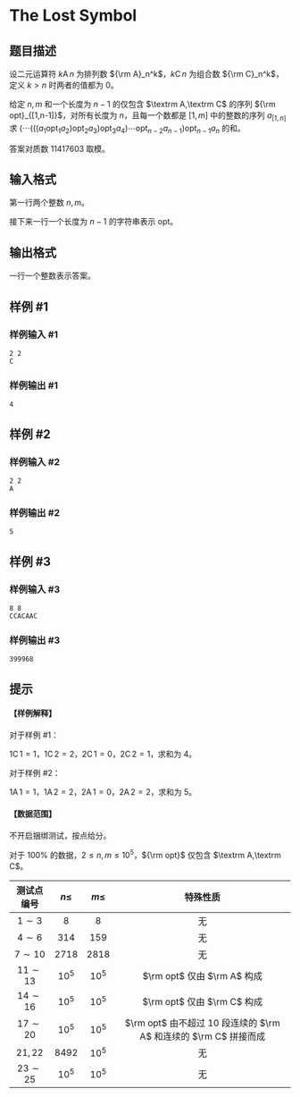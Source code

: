 # The Lost Symbol

## 题目描述

设二元运算符 $k\operatorname A n$ 为排列数 ${\rm A}_n^k$，$k \operatorname C n$ 为组合数 ${\rm C}_n^k$，定义 $k>n$ 时两者的值都为 $0$。

给定 $n,m$ 和一个长度为 $n-1$ 的仅包含 $\textrm A,\textrm C$ 的序列 ${\rm opt}_{[1,n-1]}$，对所有长度为 $n$，且每一个数都是 $[1,m]$ 中的整数的序列 $a_{[1,n]}$ 求 $(\cdots(((a_1\operatorname{opt}_1 a_2)\operatorname{opt}_2 a_3)\operatorname{opt}_3 a_4)\cdots\operatorname{opt}_{n-2}a_{n-1})\operatorname{opt}_{n-1}a_n$ 的和。

答案对质数 $11417603$ 取模。

## 输入格式

第一行两个整数 $n,m$。

接下来一行一个长度为 $n-1$ 的字符串表示 $\text{opt}$。

## 输出格式

一行一个整数表示答案。

## 样例 #1

### 样例输入 #1
```
2 2
C
```

### 样例输出 #1

```
4
```

## 样例 #2

### 样例输入 #2
```
2 2
A
```

### 样例输出 #2

```
5
```

## 样例 #3

### 样例输入 #3
```
8 8
CCACAAC
```

### 样例输出 #3

```
399968
```

## 提示

#### 【样例解释】
对于样例 #1：

$1\operatorname C 1=1$，$1\operatorname C 2=2$，$2\operatorname C 1=0$，$2\operatorname C 2=1$，求和为 $4$。

对于样例 #2：

$1\operatorname A 1=1$，$1\operatorname A 2=2$，$2\operatorname A 1=0$，$2\operatorname A 2=2$，求和为 $5$。

#### 【数据范围】

不开启捆绑测试，按点给分。

对于 $100\%$ 的数据，$2\leq n,m\leq 10^5$，${\rm opt}$ 仅包含 $\textrm A,\textrm C$。

| 测试点编号 | $n\leq$ | $m\leq$ | 特殊性质 |
| :----------: | :----------: | :----------: | :----------: |
| $1\sim3$ | $8$ | $8$ | 无 | 
| $4\sim6$ | $314$ | $159$ | 无 | 
| $7\sim10$ | $2718$ | $2818$ | 无 | 
| $11\sim13$ | $10^5$ | $10^5$ | $\rm opt$ 仅由 $\rm A$ 构成 |
| $14\sim16$ | $10^5$ | $10^5$ | $\rm opt$ 仅由 $\rm C$ 构成 |
| $17\sim20$ | $10^5$ | $10^5$ | $\rm opt$ 由不超过 $10$ 段连续的 $\rm A$ 和连续的 $\rm C$ 拼接而成 |
| $21,22$ | $8492$ | $10^5$ | 无 |
| $23\sim25$ | $10^5$ | $10^5$ | 无 |
